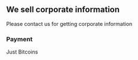 ## We sell corporate information

Please contact us for getting corporate information

### Payment 

Just Bitcoins


<!-- This is just a CTF site , dont take things seriously --> 
